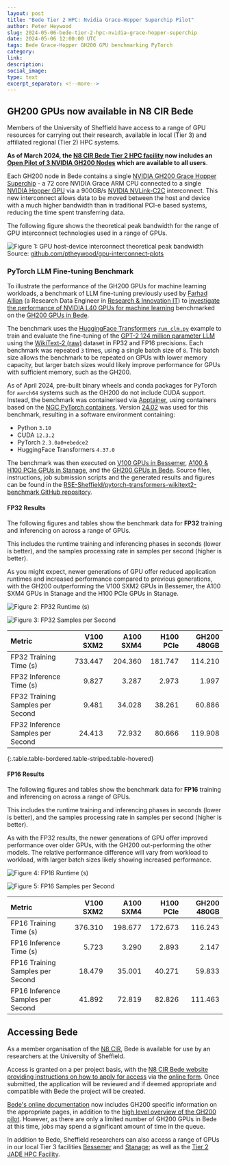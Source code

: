 ```yaml
---
layout: post
title: "Bede Tier 2 HPC: Nvidia Grace-Hopper Superchip Pilot"
author: Peter Heywood
slug: 2024-05-06-bede-tier-2-hpc-nvidia-grace-hopper-superchip
date: 2024-05-06 12:00:00 UTC
tags: Bede Grace-Hopper GH200 GPU benchmarking PyTorch
category:
link:
description:
social_image:
type: text
excerpt_separator: <!--more-->
---
```


## GH200 GPUs now available in N8 CIR Bede

Members of the University of Sheffield have access to a range of GPU resources for carrying out their research, available in local (Tier 3) and affiliated regional (Tier 2) HPC systems.

**As of March 2024, the [N8 CIR Bede Tier 2 HPC facility][bede] now includes an [Open Pilot of 3 NVIDIA GH200 Nodes][bede-gh200-pilot-docs] which are available to all users**.

Each GH200 node in Bede contains a single [NVIDIA GH200 Grace Hopper Superchip][nvidia-gh200-superchip] - a 72 core NVIDIA Grace ARM CPU connected to a single [NVIDIA Hopper GPU][nvidia-h100-architecture] via a 900GB/s [NVIDIA NVLink-C2C][nvidia-nvlink-c2c] interconnect.
This new interconnect allows data to be moved between the host and device with a much higher bandwidth than in traditional PCI-e based systems, reducing the time spent transferring data.

<!--more-->

The following figure shows the theoretical peak bandwidth for the range of GPU interconnect technologies used in a range of GPUs.

![Figure 1: GPU host-device interconnect theoretical peak bandwidth](/assets/images/2024-05-06-bede-tier-2-hpc-nvidia-grace-hopper-superchip/gpu-interconnects-tuos.png)
Source: [github.com/ptheywood/gpu-interconnect-plots][ptheywood/gpu-interconnect-plots]

### PyTorch LLM Fine-tuning Benchmark

To illustrate the performance of the GH200 GPUs for machine learning workloads, a benchmark of LLM fine-tuning previously used by [Farhad Allian][farhad-website] (a Research Data Engineer in [Research & Innovation IT][RIT])  to [investigate the performance of NVIDIA L40 GPUs for machine learning][l40-pytorch-benchmark-blog] benchmarked on the [GH200 GPUs in Bede][bede-gh200-pilot-docs].

The benchmark uses the [HuggingFace Transformers][huggingface-transfomers] [`run_clm.py`][huggingface-transformers-runclm] example to train and evaluate the fine-tuning of the [GPT-2 124 million parameter LLM][gpt-2] using the [WikiText-2 (raw)][wikitext-2-raw] dataset in FP32 and FP16 precisions.
Each benchmark was repeated `3` times, using a single batch size of `8`.
This batch size allows the benchmark to be repeated on GPUs with lower memory capacity, but larger batch sizes would likely improve performance for GPUs with sufficient memory, such as the GH200.

As of April 2024, pre-built binary wheels and conda packages for PyTorch for `aarch64` systems such as the GH200 do not include CUDA support.
Instead, the benchmark was containerised via [Apptainer][apptainer], using containers based on the [NGC PyTorch containers][ngc-pytorch].
Version [24.02][ngc-pytroch-24.02] was used for this benchmark, resulting in a software environment containing:

+ Python `3.10`
+ CUDA `12.3.2`
+ PyTorch `2.3.0a0+ebedce2`
+ HuggingFace Transformers `4.37.0`

The benchmark was then executed on [V100 GPUs in Bessemer][bessemer-gpus], [A100 & H100 PCIe GPUs in Stanage][stanage-gpus], and the [GH200 GPUs in Bede][bede-gh200-pilot-docs].
Source files, instructions, job submission scripts and the generated results and figures can be found in the [RSE-Sheffield/pytorch-transformers-wikitext2-benchmark GitHub repository][RSE-Sheffield/pytorch-transformers-wikitext2-benchmark].

#### FP32 Results

The following figures and tables show the benchmark data for **FP32** training and inferencing on across a range of GPUs.

This includes the runtime training and inferencing phases in seconds (lower is better),
and the samples processing rate in samples per second (higher is better).

As you might expect, newer generations of GPU offer reduced application runtimes and increased performance compared to previous generations, with the GH200 outperforming the V100 SXM2 GPUs in Bessemer, the A100 SXM4 GPUs in Stanage and the H100 PCIe GPUs in Stanage.

![Figure 2: FP32 Runtime (s)](/assets/images/2024-05-06-bede-tier-2-hpc-nvidia-grace-hopper-superchip/ngc-pytorch-24.02-fp32-runtime.png)

![Figure 3: FP32 Samples per Second](/assets/images/2024-05-06-bede-tier-2-hpc-nvidia-grace-hopper-superchip/ngc-pytorch-24.02-fp32-samples-per-second.png)

| Metric                            |   V100 SXM2 |   A100 SXM4 |   H100 PCIe |   GH200 480GB |
|:----------------------------------|------------:|------------:|------------:|--------------:|
| FP32 Training Time (s)            |     733.447 |     204.360 |     181.747 |       114.210 |
| FP32 Inference Time (s)           |       9.827 |       3.287 |       2.973 |         1.997 |
| FP32 Training Samples per Second  |       9.481 |      34.028 |      38.261 |        60.886 |
| FP32 Inference Samples per Second |      24.413 |      72.932 |      80.666 |       119.908 |

{:.table.table-bordered.table-striped.table-hovered}

#### FP16 Results

The following figures and tables show the benchmark data for **FP16** training and inferencing on across a range of GPUs.

This includes the runtime training and inferencing phases in seconds (lower is better),
and the samples processing rate in samples per second (higher is better).

As with the FP32 results, the newer generations of GPU offer improved performance over older GPUs, with the GH200 out-performing the other models.
The relative performance difference will vary from workload to workload, with larger batch sizes likely showing increased performance.

![Figure 4: FP16 Runtime (s)](/assets/images/2024-05-06-bede-tier-2-hpc-nvidia-grace-hopper-superchip/ngc-pytorch-24.02-fp16-runtime.png)

![Figure 5: FP16 Samples per Second](/assets/images/2024-05-06-bede-tier-2-hpc-nvidia-grace-hopper-superchip/ngc-pytorch-24.02-fp16-samples-per-second.png)

| Metric                            |   V100 SXM2 |   A100 SXM4 |   H100 PCIe |   GH200 480GB |
|:----------------------------------|------------:|------------:|------------:|--------------:|
| FP16 Training Time (s)            |     376.310 |     198.677 |     172.673 |       116.243 |
| FP16 Inference Time (s)           |       5.723 |       3.290 |       2.893 |         2.147 |
| FP16 Training Samples per Second  |      18.479 |      35.001 |      40.271 |        59.833 |
| FP16 Inference Samples per Second |      41.892 |      72.819 |      82.826 |       111.463 |


## Accessing Bede

As a member organisation of the [N8 CIR][N8CIR], Bede is available for use by an researchers at the University of Sheffield.

Access is granted on a per project basis, with the [N8 CIR Bede website providing instructions on how to apply for access][N8CIR-Bede-Accessing-Bede] via the [online form][n8cir-bede-online-form].
Once submitted, the application will be reviewed and if deemed appropriate and compatible with Bede the project will be created.

[Bede's online documentation][bede-docs] now includes GH200 specific information on the appropriate pages, in addition to the [high level overview of the GH200 pilot][bede-gh200-pilot-docs].
However, as there are only a limited number of GH200 GPUs in Bede at this time, jobs may spend a significant amount of time in the queue.

In addition to Bede, Sheffield researchers can also access a range of GPUs in our local Tier 3 facilities [Bessemer][bessemer] and [Stanage][stanage]; as well as the [Tier 2 JADE HPC Facility][jade2].

<!-- Reference style links, to simplify reading the markdown -->

[N8CIR]: https://n8cir.org.uk/
[N8CIR-Bede-Accessing-Bede]:https://n8cir.org.uk/bede/accessing-bede/
[n8cir-bede-online-form]: https://n8cir.org.uk/bede/bede-application/
[stanage]: https://docs.hpc.shef.ac.uk/en/latest/stanage/
[bede-docs]: https://bede-documentation.readthedocs.io/en/latest/
[stanage-gpus]: https://docs.hpc.shef.ac.uk/en/latest/stanage/cluster_specs.html#gpu-nodes
[bessemer]: https://docs.hpc.shef.ac.uk/en/latest/bessemer/index.html
[bessemer-gpus]: https://docs.hpc.shef.ac.uk/en/latest/bessemer/cluster_specs.html#gpu-node-specifications
[jade2]: https://docs.hpc.shef.ac.uk/en/latest/other-uk-hpc-resources/jade2.html
[bede]: https://docs.hpc.shef.ac.uk/en/latest/other-uk-hpc-resources/bede.html
[nvidia-h100-architecture]: https://resources.nvidia.com/en-us-tensor-core
[nvidia-gh200-superchip]: https://www.nvidia.com/en-us/data-center/grace-hopper-superchip/
[nvidia-nvlink-c2c]: https://www.nvidia.com/en-us/data-center/nvlink-c2c/
[bede-gh200-pilot-docs]: https://bede-documentation.readthedocs.io/en/latest/usage/index.html#grace-hopper-pilot
[farhad-website]: https://www.farhadallian.co.uk/
[l40-pytorch-benchmark-blog]: https://notesrcg.blogspot.com/2023/12/blog-post.html
[RSE-Sheffield/pytorch-transformers-wikitext2-benchmark]: https://github.com/RSE-Sheffield/pytorch-transformers-wikitext2-benchmark
[ptheywood/gpu-interconnect-plots]: https://github.com/ptheywood/gpu-interconnect-plots
[huggingface-transfomers]: https://huggingface.co/docs/transformers/en/index
[huggingface-transformers-runclm]: https://github.com/huggingface/transformers/blob/main/examples/pytorch/language-modeling/run_clm.py
[gpt-2]: https://huggingface.co/openai-community/gpt2
[wikitext-2-raw]: https://huggingface.co/datasets/wikitext
[apptainer]: https://apptainer.org/docs/user/main/introduction.html
[ngc-pytorch]: https://catalog.ngc.nvidia.com/orgs/nvidia/containers/pytorch
[ngc-pytroch-24.02]: https://docs.nvidia.com/deeplearning/frameworks/pytorch-release-notes/rel-24-02.html
[RIT]: https://www.sheffield.ac.uk/it-services/about